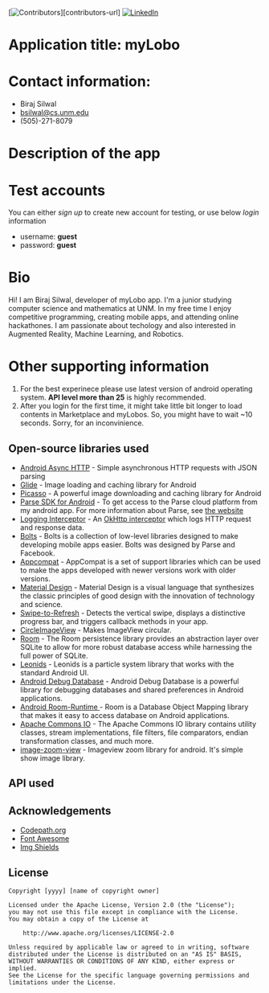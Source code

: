 [![Contributors][contributors-shield]][contributors-url]
[![LinkedIn][linkedin-shield]][linkedin-url]

# Application title: myLobo

# Contact information:
- Biraj Silwal
- bsilwal@cs.unm.edu
- (505)-271-8079

# Description of the app

# Test accounts
You can either *sign up* to create new account for testing, or use below *login* information
- username: **guest** 
- password: **guest** 

# Bio
Hi! I am Biraj Silwal, developer of myLobo app. I'm a junior studying computer science and mathematics at UNM. In my free time I enjoy competitive programming, creating mobile apps, and attending online hackathones. I am passionate about techology and also interested in Augmented Reality, Machine Learning, and Robotics. 

# Other supporting information
1. For the best experinece please use latest version of android operating system. **API level more than 25** is highly recommended. 
2. After you login for the first time, it might take little bit longer to load contents in Marketplace and myLobos. So, you might have to wait ~10 seconds. Sorry, for an inconvinience. 



## Open-source libraries used

- [Android Async HTTP](https://github.com/codepath/CPAsyncHttpClient) - Simple asynchronous HTTP requests with JSON parsing
- [Glide](https://github.com/bumptech/glide) - Image loading and caching library for Android
- [Picasso](https://github.com/square/picasso) - A powerful image downloading and caching library for Android
- [Parse SDK for Android](https://github.com/parse-community/Parse-SDK-Android) - To get access to the Parse cloud platform from my android app. For more information about Parse, see [the website](https://parseplatform.org/)
- [Logging Interceptor](https://github.com/square/okhttp/tree/master/okhttp-logging-interceptor) - An [OkHttp interceptor](https://square.github.io/okhttp/interceptors/) which logs HTTP request and response data.
- [Bolts](https://github.com/BoltsFramework/Bolts-Android) - Bolts is a collection of low-level libraries designed to make developing mobile apps easier. Bolts was designed by Parse and Facebook.
- [Appcompat](https://developer.android.com/jetpack/androidx/releases/appcompat) - AppCompat is a set of support libraries which can be used to make the apps developed with newer versions work with older versions.
- [Material Design](https://material.io/develop/android/docs/getting-started/) - Material Design is a visual language that synthesizes the classic principles of good design with the innovation of technology and science.
- [Swipe-to-Refresh](https://developer.android.com/jetpack/androidx/releases/swiperefreshlayout) - Detects the vertical swipe, displays a distinctive progress bar, and triggers callback methods in your app.
- [CircleImageView](https://github.com/hdodenhof/CircleImageView) - Makes ImageView circular. 
- [Room](https://developer.android.com/jetpack/androidx/releases/room) - The Room persistence library provides an abstraction layer over SQLite to allow for more robust database access while harnessing the full power of SQLite.
- [Leonids](https://github.com/plattysoft/Leonids) - Leonids is a particle system library that works with the standard Android UI.
- [Android Debug Database](https://github.com/amitshekhariitbhu/Android-Debug-Database) - Android Debug Database is a powerful library for debugging databases and shared preferences in Android applications.
- [ Android Room-Runtime ](https://mvnrepository.com/artifact/android.arch.persistence.room/runtime/1.1.1) - Room is a Database Object Mapping library that makes it easy to access database on Android applications. 
- [Apache Commons IO](https://github.com/apache/commons-io) - The Apache Commons IO library contains utility classes, stream implementations, file filters, file comparators, endian transformation classes, and much more.
- [image-zoom-view](https://github.com/hsmnzaydn/image-zoom-view) - Imageview zoom library for android. It's simple show image library.

## API used


## Acknowledgements
* [Codepath.org](https://codepath.org/)
* [Font Awesome](https://fontawesome.com)
* [Img Shields](https://shields.io)


## License

    Copyright [yyyy] [name of copyright owner]

    Licensed under the Apache License, Version 2.0 (the "License");
    you may not use this file except in compliance with the License.
    You may obtain a copy of the License at

        http://www.apache.org/licenses/LICENSE-2.0

    Unless required by applicable law or agreed to in writing, software
    distributed under the License is distributed on an "AS IS" BASIS,
    WITHOUT WARRANTIES OR CONDITIONS OF ANY KIND, either express or implied.
    See the License for the specific language governing permissions and
    limitations under the License.



[contributors-shield]: https://img.shields.io/github/contributors/othneildrew/Best-README-Template.svg?style=flat-square

[linkedin-shield]: https://img.shields.io/badge/-LinkedIn-black.svg?style=flat-square&logo=linkedin&colorB=555
[linkedin-url]: https://linkedin.com/in/birajsilwal

































